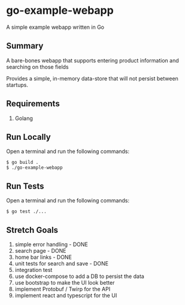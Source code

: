# go-example-webapp
A simple example webapp written in Go

## Summary
A bare-bones webapp that supports entering product information and searching on those fields

Provides a simple, in-memory data-store that will not persist between startups.

## Requirements

1. Golang

## Run Locally

Open a terminal and run the following commands:

```
$ go build .
$ ./go-example-webapp
```

## Run Tests

Open a terminal and run the following commands:

```
$ go test ./...
```

## Stretch Goals

1. simple error handling - DONE
2. search page - DONE
3. home bar links - DONE
4. unit tests for search and save - DONE
5. integration test
6. use docker-compose to add a DB to persist the data 
7. use bootstrap to make the UI look better
8. implement Protobuf / Twirp for the API
9. implement react and typescript for the UI